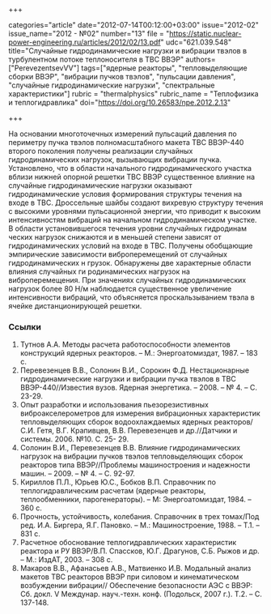 +++

categories="article"
date="2012-07-14T00:12:00+03:00"
issue="2012-02"
issue_name="2012 - №02"
number="13"
file = "https://static.nuclear-power-engineering.ru/articles/2012/02/13.pdf"
udc="621.039.548"
title="Случайные гидродинамические нагрузки и вибрации твэлов в турбулентном потоке теплоносителя в ТВС ВВЭР"
authors=["PerevezentsevVV"]
tags=["ядерные реакторы", "тепловыделяющие сборки ВВЭР", "вибрации пучков твэлов", "пульсации давления", "случайные гидродинамические нагрузки", "спектральные характеристики"]
rubric = "thermalphysics"
rubric_name = "Теплофизика и теплогидравлика"
doi="https://doi.org/10.26583/npe.2012.2.13"

+++

На основании многоточечных измерений пульсаций давления по периметру пучка твэлов полномасштабного макета ТВС ВВЭР-440 второго поколения получены реализации случайных гидродинамических нагрузок, вызывающих вибрации пучка. Установлено, что в области начального гидродинамического участка вблизи нижней опорной решетки ТВС ВВЭР существенное влияние на случайные гидродинамические нагрузки оказывают гидродинамические условия формирования структуры течения на входе в ТВС. Дроссельные шайбы создают вихревую структуру течения с высокими уровнями пульсационной энергии, что приводит к высоким интенсивностям вибраций на начальном гидродинамическом участке. В области установившегося течения уровни случайных гидродинам ческих нагрузок снижаются и в меньшей степени зависят от гидродинамических условий на входе в ТВС. Получены обобщающие эмпирические зависимости виброперемещений от случайных гидродинамических н грузок. Обнаружены две характерные области влияния случайных ги родинамических нагрузок на виброперемещения. При значениях случайных гидродинамических нагрузок более 80 Н/м наблюдается существенное увеличение интенсивности вибраций, что объясняется проскальзыванием твэла в ячейке дистанционирующей решетки.

### Ссылки

1. Тутнов А.А. Методы расчета работоспособности элементов конструкций ядерных реакторов. – М.: Энергоатомиздат, 1987. – 183 с. 
2. Перевезенцев В.В., Солонин В.И., Сорокин Ф.Д. Нестационарные гидродинамические нагрузки и вибрации пучка твэлов в ТВС ВВЭР-440//Известия вузов. Ядерная энергетика. – 2008. – № 4. – С. 23-29. 
3. Опыт разработки и использования пьезорезистивных виброакселерометров для измерения вибрационных характеристик тепловыделяющих сборок водоохлаждаемых ядерных реакторов/С.И. Гетя, В.Г. Крапивцев, В.В. Перевезенцев и др.//Датчики и системы. 2006. №10. С. 25- 29. 
4. Солонин В.И., Перевезенцев В.В. Влияние гидродинамических нагрузок на вибрации пучков твэлов тепловыделяющих сборок реакторов типа ВВЭР//Проблемы машиностроения и надежности машин. – 2009. – № 4. – С. 92-97. 
5. Кириллов П.Л., Юрьев Ю.С., Бобков В.П. Справочник по теплогидравлическим расчетам (ядерные реакторы, теплообменники, парогенераторы). – М: Энергоатомиздат, 1984. – 360 с. 
6. Прочность, устойчивость, колебания. Справочник в трех томах/Под ред. И.А. Биргера, Я.Г. Пановко. – М.: Машиностроение, 1988. – Т.1. – 831 с. 
7. Расчетное обоснование теплогидравлических характеристик реактора и РУ ВВЭР/В.П. Спассков, Ю.Г. Драгунов, С.Б. Рыжов и др. – М.: ИздАТ, 2003. – 308 с. 
8. Макаров В.В., Афанасьев А.В., Матвиенко И.В. Модальный анализ макетов ТВС реакторов ВВЭР при силовом и кинематическом возбуждении вибрации// Обеспечение безопасности АЭС с ВВЭР: Сб. докл. V Междунар. науч.-техн. конф. (Подольск, 2007 г.). Т.2. – С. 137-148.